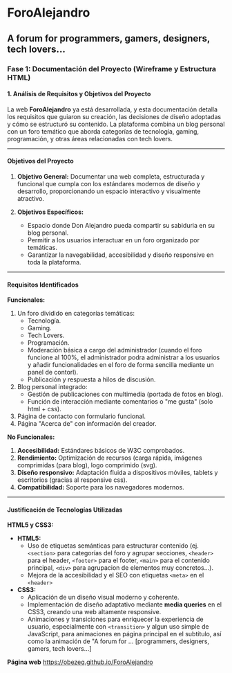 # ForoAlejandro
## A forum for programmers, gamers, designers, tech lovers...

### **Fase 1: Documentación del Proyecto (Wireframe y Estructura HTML)**

#### **1. Análisis de Requisitos y Objetivos del Proyecto**

La web **ForoAlejandro** ya está desarrollada, y esta documentación detalla los requisitos que guiaron su creación, las decisiones de diseño adoptadas y cómo se estructuró su contenido. La plataforma combina un blog personal con un foro temático que aborda categorías de tecnología, gaming, programación, y otras áreas relacionadas con tech lovers.

---

#### **Objetivos del Proyecto**

1. **Objetivo General:**
   Documentar una web completa, estructurada y funcional que cumpla con los estándares modernos de diseño y desarrollo, proporcionando un espacio interactivo y visualmente atractivo.

2. **Objetivos Específicos:**
   - Espacio donde Don Alejandro pueda compartir su sabiduria en su blog personal.
   - Permitir a los usuarios interactuar en un foro organizado por temáticas.
   - Garantizar la navegabilidad, accesibilidad y diseño responsive en toda la plataforma.

---

#### **Requisitos Identificados**

**Funcionales:**
1. Un foro dividido en categorías temáticas:
   - Tecnología.
   - Gaming.
   - Tech Lovers.
   - Programación.
   - Moderación básica a cargo del administrador (cuando el foro funcione al 100%, el administrador podra administrar a los usuarios y añadir funcionalidades en el foro de forma sencilla mediante un panel de contorl).
   - Publicación y respuesta a hilos de discusión.
2. Blog personal integrado:
   - Gestión de publicaciones con multimedia (portada de fotos en blog).
   - Función de interacción mediante comentarios o "me gusta" (solo html + css).
3. Página de contacto con formulario funcional.
4. Página "Acerca de" con información del creador.

**No Funcionales:**
1. **Accesibilidad:** Estándares básicos de W3C comprobados.
2. **Rendimiento:** Optimización de recursos (carga rápida, imágenes comprimidas (para blog), logo comprimido (svg).
3. **Diseño responsivo:** Adaptación fluida a dispositivos móviles, tablets y escritorios (gracias al responsive css).
4. **Compatibilidad:** Soporte para los navegadores modernos.

---

#### **Justificación de Tecnologías Utilizadas**

**HTML5 y CSS3:**
- **HTML5:** 
  - Uso de etiquetas semánticas para estructurar contenido (ej. `<section>` para categorías del foro y agrupar secciones, `<header>` para el header, `<footer>` para el footer, `<main>` para el contenido principal, `<div>` para agrupacion de elementos muy concretos...).
  - Mejora de la accesibilidad y el SEO con etiquetas `<meta>` en el `<header>`
- **CSS3:**
  - Aplicación de un diseño visual moderno y coherente.
  - Implementación de diseño adaptativo mediante **media queries** en el CSS3, creando una web altamente responsive.
  - Animaciones y transiciones para enriquecer la experiencia de usuario, especialmente con `<transition>` y algun uso simple de JavaScript, para animaciones en página principal en el subtítulo, así como la animación de "A forum for ... [programmers, designers, gamers, tech lovers...]

**Página web**
https://obezeq.github.io/ForoAlejandro
